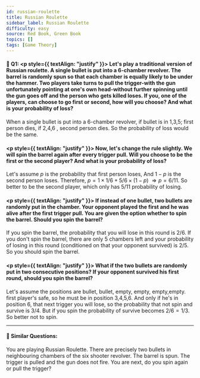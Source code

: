 ```yaml
---
id: russian-roulette
title: Russian Roulette
sidebar_label: Russian Roulette
difficulty: easy
source: Red Book, Green Book
topics: []
tags: [Game Theory]
---
```


#### 📖 Q1: <p style={{ textAlign: "justify" }}> Let's play a traditional version of Russian roulette. A single bullet is put into a 6-chamber revolver. The barrel is randomly spun so that each chamber is equally likely to be under the hammer. Two players take turns to pull the trigger-with the gun unfortunately pointing at one's own head-without further spinning until the gun goes off and the person who gets killed loses. If you, one of the players, can choose to go first or second, how will you choose? And what is your probability of loss?  </p> 

When a single bullet is put into a 6-chamber revolver, if bullet is in 1,3,5; first person dies, if 2,4,6 , second person dies. So the probability of loss would be the same.

#### <p style={{ textAlign: "justify" }}> Now, let's change the rule slightly. We will spin the barrel again after every trigger pull. Will you choose to be the first or the second player? And what is your probability of loss? </p>

Let's assume $p$ is the probability that first person loses, And $1-p$ is the second person loses. Therefore, $p = 1 \times 1/6 + 5/6 \times (1-p)$ $\Rightarrow p = 6/11$. So better to be the second player, which only has $5/11$ probability of losing. 

#### <p style={{ textAlign: "justify" }}> If instead of one bullet, **two bullets** are randomly put in the chamber. Your opponent played the first and he was alive after the first trigger pull. You are given the option whether to spin the barrel. Should you spin the barrel?  </p>


If you spin the barrel, the probability that you will lose in this round is 2/6. If
you don't spin the barrel, there are only 5 chambers left and your probability of losing in this round (conditioned on that your opponent survived) is 2/5. So you should spin the barrel.

#### <p style={{ textAlign: "justify" }}> What if the two bullets are randomly put in two consecutive positions? If your opponent survived his first round, should you spin the barrel? </p>

Let's assume the positions are bullet, bullet,  empty, empty, empty,empty. first player's safe, so he must be in position 3,4,5,6. And only if he's in position 6, that next trigger you will lose, so the probability that not spin and survive is $3/4$. But if you spin the probability of survive becomes $2/6= 1/3$. So better not to spin.



---

#### 📖 Similar Questions: 
<p style={{ textAlign: "justify" }}> You are playing Russian Roulette. There are precisely two bullets in neighbouring chambers of the six shooter revolver. The barrel is spun. The trigger is pulled and the gun does not fire. You are next, do you spin again or pull the trigger?  </p> 
 

